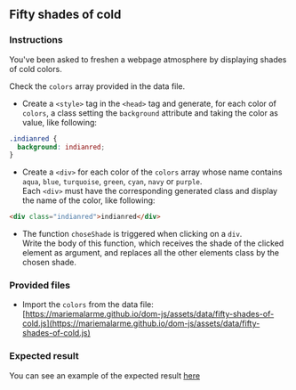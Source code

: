 ## Fifty shades of cold

### Instructions

You've been asked to freshen a webpage atmosphere by displaying shades of cold colors.

Check the `colors` array provided in the data file.

- Create a `<style>` tag in the `<head>` tag and generate, for each color of `colors`, a class setting the `background` attribute and taking the color as value, like following:

```css
.indianred {
  background: indianred;
}
```

- Create a `<div>` for each color of the `colors` array whose name contains `aqua`, `blue`, `turquoise`, `green`, `cyan`, `navy` or `purple`.\
  Each `<div>` must have the corresponding generated class and display the name of the color, like following:

```html
<div class="indianred">indianred</div>
```

- The function `choseShade` is triggered when clicking on a `div`.\
  Write the body of this function, which receives the shade of the clicked element as argument, and replaces all the other elements class by the chosen shade.

### Provided files

- Import the `colors` from the data file: [https://mariemalarme.github.io/dom-js/assets/data/fifty-shades-of-cold.js](https://mariemalarme.github.io/dom-js/assets/data/fifty-shades-of-cold.js)

### Expected result

You can see an example of the expected result [here](https://youtu.be/a-3JDEvW-Qg)
